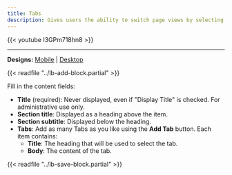 ```yaml
---
title: Tabs
description: Gives users the ability to switch page views by selecting in-page tabs.
---
```


{{< youtube I3GPm718hn8 >}}

-----

**Designs:** [Mobile](<../../../../../../assets/img/designs/lb/Tabs Mobile.png>) | [Desktop](<../../../../../../assets/img/designs/lb/Tabs Desktop.png>)

{{< readfile "../lb-add-block.partial" >}}

Fill in the content fields:

- **Title** (required): Never displayed, even if "Display Title" is checked. For administrative use only.
- **Section title**: Displayed as a heading above the item.
- **Section subtitle**: Displayed below the heading.
- **Tabs**: Add as many Tabs as you like using the **Add Tab** button. Each item contains:
  - **Title**: The heading that will be used to select the tab.
  - **Body**: The content of the tab.

{{< readfile "../lb-save-block.partial" >}}
